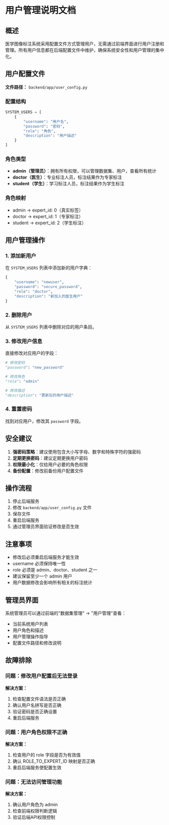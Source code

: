 # 用户管理说明文档

## 概述

医学图像标注系统采用配置文件方式管理用户，无需通过前端界面进行用户注册和管理。所有用户信息都在后端配置文件中维护，确保系统安全性和用户管理的集中化。

## 用户配置文件

**文件路径：** `backend/app/user_config.py`

### 配置结构

```python
SYSTEM_USERS = [
    {
        "username": "用户名",
        "password": "密码", 
        "role": "角色",
        "description": "用户描述"
    }
]
```

### 角色类型

- **admin（管理员）**：拥有所有权限，可以管理数据集、用户，查看所有统计
- **doctor（医生）**：专业标注人员，标注结果作为专家标注
- **student（学生）**：学习标注人员，标注结果作为学生标注

### 角色映射

- admin → expert_id: 0（真实标签）
- doctor → expert_id: 1（专家标注）  
- student → expert_id: 2（学生标注）

## 用户管理操作

### 1. 添加新用户

在 `SYSTEM_USERS` 列表中添加新的用户字典：

```python
{
    "username": "newuser",
    "password": "secure_password", 
    "role": "doctor",
    "description": "新加入的医生用户"
}
```

### 2. 删除用户

从 `SYSTEM_USERS` 列表中删除对应的用户条目。

### 3. 修改用户信息

直接修改对应用户的字段：

```python
# 修改密码
"password": "new_password"

# 修改角色
"role": "admin"

# 修改描述
"description": "更新后的用户描述"
```

### 4. 重置密码

找到对应用户，修改其 `password` 字段。

## 安全建议

1. **强密码策略**：建议使用包含大小写字母、数字和特殊字符的强密码
2. **定期更换密码**：建议定期更换用户密码
3. **权限最小化**：仅给用户必要的角色权限
4. **备份配置**：修改前备份用户配置文件

## 操作流程

1. 停止后端服务
2. 修改 `backend/app/user_config.py` 文件
3. 保存文件
4. 重启后端服务
5. 通过管理员界面验证修改是否生效

## 注意事项

- 修改后必须重启后端服务才能生效
- username 必须保持唯一性
- role 必须是 admin、doctor、student 之一
- 建议保留至少一个 admin 用户
- 用户数据修改会影响所有相关的标注统计

## 管理员界面

系统管理员可以通过前端的"数据集管理" → "用户管理"查看：

- 当前系统用户列表
- 用户角色和描述
- 用户管理操作指导
- 配置文件路径和修改说明

## 故障排除

### 问题：修改用户配置后无法登录

**解决方案：**
1. 检查配置文件语法是否正确
2. 确认用户名拼写是否正确
3. 验证密码是否正确设置
4. 重启后端服务

### 问题：用户角色权限不正确

**解决方案：**
1. 检查用户的 role 字段是否为有效值
2. 确认 ROLE_TO_EXPERT_ID 映射是否正确
3. 重启后端服务使配置生效

### 问题：无法访问管理功能

**解决方案：**
1. 确认用户角色为 admin
2. 检查前端权限判断逻辑
3. 验证后端API权限控制